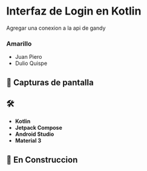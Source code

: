 # Interfaz de Login en Kotlin

Agregar una conexion a la api de gandy


### Amarillo
* Juan Piero
* Dulio Quispe

## 📱 Capturas de pantalla



## 🛠️

- **Kotlin**
- **Jetpack Compose**
- **Android Studio**
- **Material 3**

## 🚧 En Construccion

